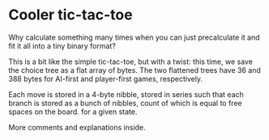 # Cooler tic-tac-toe
Why calculate something many times when you can just precalculate it and fit it all into a tiny binary format?

This is a bit like the simple tic-tac-toe, but with a twist: this time, we save the choice tree as a flat array of bytes. The two flattened trees have 36 and 388 bytes for AI-first and player-first games, respectively.

Each move is stored in a 4-byte nibble, stored in series such that each branch is stored as a bunch of nibbles, count of which is equal to free spaces on the board. for a given state.

More comments and explanations inside.
